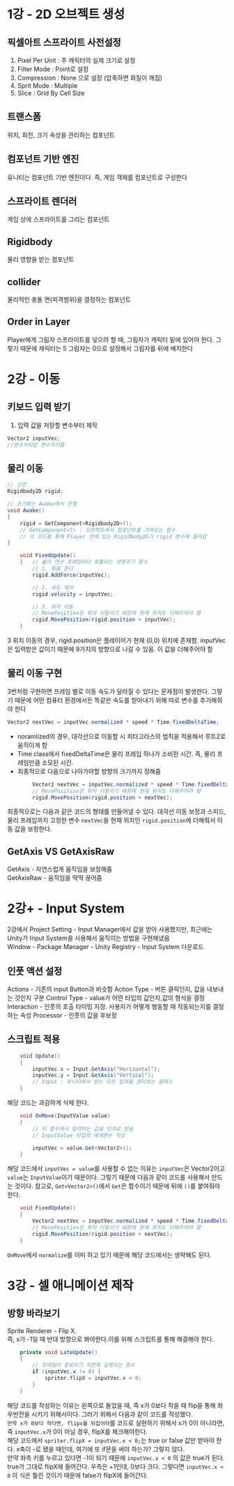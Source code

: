 # 1강 - 2D 오브젝트 생성

## 픽셀아트 스프라이트 사전설정
1. Pixel Per Unit : 주 캐릭터의 실제 크기로 설정
2. Filter Mode : Point로 설정
3. Compression : None 으로 설정 (압축하면 화질이 깨짐)
4. Sprit Mode : Multiple 
5. Slice : Grid By Cell Size 

## 트랜스폼
위치, 회전, 크기 속성을 관리하는 컴포넌트

## 컴포넌트 기반 엔진
유니티는 컴포넌트 기반 엔진이다. 즉, 게임 객체를 컴포넌트로 구성한다 

## 스프라이트 렌더러
게임 상에 스프라이트를 그리는 컴포넌트

## Rigidbody
물리 영향을 받는 컴포넌트

## collider
물리적인 충돌 면(피격범위)을 결정하는 컴포넌트

## Order in Layer
Player에게 그림자 스프라이트를 넣으려 할 때, 그림자가 캐릭터 밑에 있어야 한다. 그렇기 때문에 캐릭터는 5 그림자는 0으로 설정해서 그림자를 뒤에 배치한다

# 2강 - 이동

## 키보드 입력 받기
1. 입력 값을 저장할 변수부터 제작
```csharp
Vector2 inputVec;
//변수의타입 변수의이름

```
## 물리 이동
```csharp
// 선언
Rigidbody2D rigid;

// 초기화는 Awake에서 진행
void Awake()
{
    rigid = GetComponent<Rigidbody2D>();
    // GetComponent<T> : 오브젝트에서 컴포넌트를 가져오는 함수
    // 이 코드를 통해 Player 안에 있는 RigidBody2D가 rigid 변수에 들어감
}
```

```csharp
    void FixedUpdate()
    {   // 물리 연산 프레임마다 호출되는 생명주기 함수 
        // 1. 힘을 준다
        rigid.AddForce(inputVec);

        // 2. 속도 제어
        rigid.velocity = inputVec;

        // 3. 위치 이동
        // MovePosition은 위치 이동이기 때문에 현재 위치도 더해주어야 함
        rigid.MovePosition(rigid.position + inputVec);
    }
```
3 위치 이동의 경우, rigid.position은 플레이어가 현재 (0,0) 위치에 존재함. inputVec은 입력받은 값이기 때문에 9가지의 방향으로 나갈 수 있음. 이 값을 더해주어야 함

## 물리 이동 구현

3번처럼 구현하면 프레임 별로 이동 속도가 달라질 수 있다는 문제점이 발생한다. 그렇기 때문에 어떤 컴퓨터 환경에서든 똑같은 속도를 받아내기 위해 따로 변수를 추가해줘야 한다

```csharp
Vector2 nextVec = inputVec.normalized * speed * Time.fixedDeltaTime;
```
- noramlized의 경우, 대각선으로 이동할 시 피타고라스의 법칙을 적용해서 루트2로 움직이게 함
- Time class에서 fixedDeltaTime은 물리 프레임 하나가 소비한 시간. 즉, 물리 프레임만큼 소모된 시간. 
- 최종적으로 다음으로 나아가야할 방향의 크기까지 정해줌  

```csharp
        Vector2 nextVec = inputVec.normalized * speed * Time.fixedDeltaTime;
        // MovePosition은 위치 이동이기 때문에 현재 위치도 더해주어야 함
        rigid.MovePosition(rigid.position + nextVec);
```
최종적으로는 다음과 같은 코드의 형태를 만들어낼 수 있다. 대각선 이동 보정과 스피드, 물리 프레임까지 고정한 변수 `nextVec`을 현재 위치인 `rigid.position`에 더해줘서 이동 값을 보정한다. 

## GetAxis VS GetAxisRaw
GetAxis - 자연스럽게 움직임을 보정해줌<br>
GetAxisRaw - 움직임을 딱딱 끊어줌

# 2강+ - Input System
2강에서 Project Setting - Input Manager에서 값을 받아 사용했지만, 최근에는 Unity가 Input System을 사용해서 움직이는 방법을 구현해냈음 <br>
Window - Package Manager - Unity Registry - Input System 다운로드 <br>

## 인풋 액션 설정
Actions - 기존의 input Button과 비슷함 
Action Type - 버튼 클릭인지, 값을 내보내는 것인지 구분 
Control Type - value가 어떤 타입의 값인지,값의 형식을 결정
Interaction - 인풋의 호출 타이밍 지정. 사용자가 어떻게 행동할 때 작동되는지를 결정하는 속성
Processor - 인풋의 값을 후보정 

## 스크립트 적용
```csharp
    void Update()
    {
        inputVec.x = Input.GetAxis("Horizontal");
        inputVec.y = Input.GetAxis("Vertical");
        // Input : 유니티에서 받는 모든 입력을 관리하는 클래스
    }
```
해당 코드는 과감하게 삭제 한다.

```csharp
    void OnMove(InputValue value)
    {
        // 이 함수에서 입력하는 값을 인자로 받음
        // InputValue 타입의 매개변수 작성 

        inputVec = value.Get<Vector2>();
    }
```
해당 코드에서 `inputVec = value`를 사용할 수 없는 이유는 `inputVec`은 Vector2이고 `value`는 `InputValue`이기 때문이다. 그렇기 때문에 다음과 같이 코드를 사용해서 만드는 것이다. 참고로, `Get<Vector2>()`에서 `Get`은 함수이기 때문에 뒤에 `()`를 붙여줘야 한다. 

```csharp
    void FixedUpdate()
    {
        Vector2 nextVec = inputVec.normalized * speed * Time.fixedDeltaTime;
        // MovePosition은 위치 이동이기 때문에 현재 위치도 더해주어야 함
        rigid.MovePosition(rigid.position + nextVec);
    }

```
`OnMove`에서 `normalize`를 이미 하고 있기 때문에 해당 코드에서는 생략해도 된다.  

# 3강 - 셀 애니메이션 제작
## 방향 바라보기
Sprite Renderer - Flip X. <br>
즉, x가 -1일 때 반대 방향으로 봐야한다.이를 위해 스크립트를 통해 해결해야 한다.

```csharp
    private void LateUpdate()
    {
        // 프레임이 종료되기 직전에 실행되는 함수
        if (inputVec.x != 0) {
            spriter.flipX = inputVec.x < 0;
        }
    }
```
해당 코드를 작성하는 이유는 왼쪽으로 돌았을 때, 즉 x가 0보다 작을 때 flip을 통해 좌우반전을 시키기 위해서이다. 그러기 위해서 다음과 같이 코드를 작성했다. <br>
`만약 x가 0보다 작다면, flipx를 뒤집어라`를 코드로 실현하기 위해서 x가 0이 아니라면, 즉 `inputVec.x`가 0이 아닐 경우, flipX를 체크해야한다. <br>
해당 코드에서 `spriter.flipX = inputVec.x < 0;`는 true or false 값만 받아야 한다. x축이 -로 됐을 때인데, 여기에 또 if문을 써야 하는가? 그렇지 않다. <br>
만약 좌측 키를 누르고 있다면 -1이 되기 때문에 `inputVec.x < 0` 의 값은  true가 된다. true가 그대로 flipX에 들어간다. 우측은 +1인데, 0보다 크다. 그렇다면 `inputVec.x < 0` 이 식은 틀린 것이기 때문에 false가 flipX에 들어간다. 


